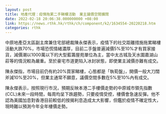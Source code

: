 ```yaml
---
layout: post
title: 地產代理：疫情拖累二手睇樓活動　業主議價空間擴闊
date: 2022-02-18 20:06:38.000000000 +08:00
link: https://news.rthk.hk/rthk/ch/component/k2/1634554-20220218.htm
categories: rthk
---
```


中原地產亞太區副主席兼住宅部總裁陳永傑表示，疫情下的社交距離措施拖累睇樓活動大跌70%，市場恐慌情緒濃厚，目前二手盤普遍減價5%至10%才有買家接貨，減價潮以1000萬以下的大型藍籌屋苑單位為主，當中太古城及天水圍嘉湖山莊等的情況較為嚴重。至於豪宅市道更陷入冰封狀態，即使業主減價亦難有成交。

陳永傑指，市場目前仍有約20%買家睇樓，心態都是「執筍盤」，開價一般大刀闊斧減10%至20%，但業主通常不願意，議價空間多數在5%至10%內有成交。

陳永傑表示，按照現行市況，預期反映本港二手樓價走勢的中原城市領先指數(CCL)未來一段時間，每周均呈下跌趨勢，只要疫情受控，樓價會急速反彈。他不認為美國加息對香港目前較低的按揭利息造成太大影響，但鑑於疫情不確定性大，現時難以預測今年全年樓價走勢。
